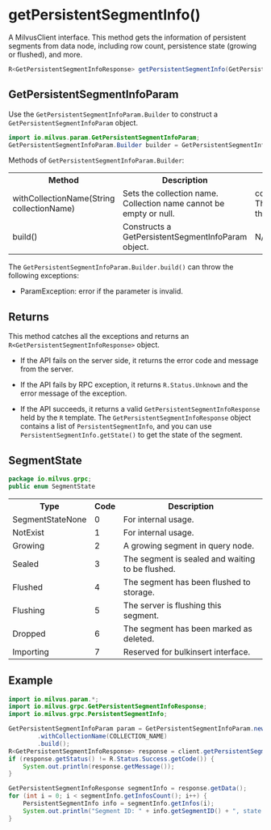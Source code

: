 # getPersistentSegmentInfo()

A MilvusClient interface. This method gets the information of persistent segments from data node, including row count, persistence state (growing or flushed), and more.

```java
R<GetPersistentSegmentInfoResponse> getPersistentSegmentInfo(GetPersistentSegmentInfoParam requestParam);
```

## GetPersistentSegmentInfoParam

Use the `GetPersistentSegmentInfoParam.Builder` to construct a `GetPersistentSegmentInfoParam` object.

```java
import io.milvus.param.GetPersistentSegmentInfoParam;
GetPersistentSegmentInfoParam.Builder builder = GetPersistentSegmentInfoParam.newBuilder();
```

Methods of `GetPersistentSegmentInfoParam.Builder`:

<table>
    <tr>
        <th>Method</th>
        <th>Description</th>
        <th>Parameters</th>
    </tr>
    <tr>
        <td>withCollectionName(String collectionName)</td>
        <td>Sets the collection name. Collection name cannot be empty or null.</td>
        <td>collectionName: The name of the collection.</td>
    </tr>
    <tr>
        <td>build()</td>
        <td>Constructs a GetPersistentSegmentInfoParam object.</td>
        <td>N/A</td>
    </tr>
</table>

The `GetPersistentSegmentInfoParam.Builder.build()` can throw the following exceptions:

- ParamException: error if the parameter is invalid.

## Returns

This method catches all the exceptions and returns an `R<GetPersistentSegmentInfoResponse>` object.

- If the API fails on the server side, it returns the error code and message from the server.

- If the API fails by RPC exception, it returns `R.Status.Unknown` and the error message of the exception.

- If the API succeeds, it returns a valid `GetPersistentSegmentInfoResponse` held by the `R` template. The `GetPersistentSegmentInfoResponse` object contains a list of `PersistentSegmentInfo`, and you can use `PersistentSegmentInfo.getState()` to get the state of the segment.

## SegmentState

```java
package io.milvus.grpc;
public enum SegmentState
```

<table>
   <tr>
     <th><strong>Type</strong></th>
     <th><strong>Code</strong></th>
     <th><strong>Description</strong></th>
   </tr>
   <tr>
     <td>SegmentStateNone</td>
     <td>0</td>
     <td>For internal usage.</td>
   </tr>
   <tr>
     <td>NotExist</td>
     <td>1</td>
     <td>For internal usage.</td>
   </tr>
   <tr>
     <td>Growing</td>
     <td>2</td>
     <td>A growing segment in query node.</td>
   </tr>
   <tr>
     <td>Sealed</td>
     <td>3</td>
     <td>The segment is sealed and waiting to be flushed.</td>
   </tr>
   <tr>
     <td>Flushed</td>
     <td>4</td>
     <td>The segment has been flushed to storage.</td>
   </tr>
   <tr>
     <td>Flushing</td>
     <td>5</td>
     <td>The server is flushing this segment.</td>
   </tr>
   <tr>
     <td>Dropped</td>
     <td>6</td>
     <td>The segment has been marked as deleted.</td>
   </tr>
   <tr>
     <td>Importing</td>
     <td>7</td>
     <td>Reserved for bulkinsert interface.</td>
   </tr>
</table>

## Example

```java
import io.milvus.param.*;
import io.milvus.grpc.GetPersistentSegmentInfoResponse;
import io.milvus.grpc.PersistentSegmentInfo;

GetPersistentSegmentInfoParam param = GetPersistentSegmentInfoParam.newBuilder()
        .withCollectionName(COLLECTION_NAME)
        .build();
R<GetPersistentSegmentInfoResponse> response = client.getPersistentSegmentInfo(param);
if (response.getStatus() != R.Status.Success.getCode()) {
    System.out.println(response.getMessage());
}

GetPersistentSegmentInfoResponse segmentInfo = response.getData();
for (int i = 0; i < segmentInfo.getInfosCount(); i++) {
    PersistentSegmentInfo info = segmentInfo.getInfos(i);
    System.out.println("Segment ID: " + info.getSegmentID() + ", state: " + info.getState() + ", rows: " + info.getNumRows());
}
```
